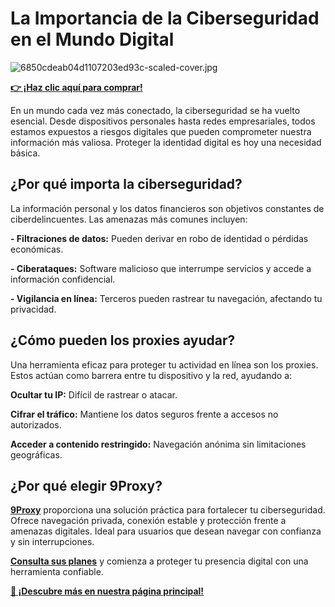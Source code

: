 # La Importancia de la Ciberseguridad en el Mundo Digital

![6850cdeab04d1107203ed93c-scaled-cover.jpg](https://teeptrak.com/wp-content/uploads/2025/01/blog.jpg)

**[👉 ¡Haz clic aquí para comprar!](https://the9proxy.short.gy/github-pricing-sophie89)**

En un mundo cada vez más conectado, la ciberseguridad se ha vuelto esencial. Desde dispositivos personales hasta redes empresariales, todos estamos expuestos a riesgos digitales que pueden comprometer nuestra información más valiosa. Proteger la identidad digital es hoy una necesidad básica.

## ¿Por qué importa la ciberseguridad?

La información personal y los datos financieros son objetivos constantes de ciberdelincuentes. Las amenazas más comunes incluyen:

**- Filtraciones de datos:** Pueden derivar en robo de identidad o pérdidas económicas.

**- Ciberataques:** Software malicioso que interrumpe servicios y accede a información confidencial.

**- Vigilancia en línea:** Terceros pueden rastrear tu navegación, afectando tu privacidad.

## ¿Cómo pueden los proxies ayudar?

Una herramienta eficaz para proteger tu actividad en línea son los proxies. Estos actúan como barrera entre tu dispositivo y la red, ayudando a:

**Ocultar tu IP:** Difícil de rastrear o atacar.

**Cifrar el tráfico:** Mantiene los datos seguros frente a accesos no autorizados.

**Acceder a contenido restringido:** Navegación anónima sin limitaciones geográficas.

## ¿Por qué elegir 9Proxy?

**[9Proxy](https://the9proxy.short.gy/github-homepage-sophie89)** proporciona una solución práctica para fortalecer tu ciberseguridad. Ofrece navegación privada, conexión estable y protección frente a amenazas digitales. Ideal para usuarios que desean navegar con confianza y sin interrupciones.

**[Consulta sus planes](https://the9proxy.short.gy/github-pricing-sophie89)** y comienza a proteger tu presencia digital con una herramienta confiable.

**[📍 ¡Descubre más en nuestra página principal!](https://the9proxy.short.gy/github-homepage-sophie89)**

